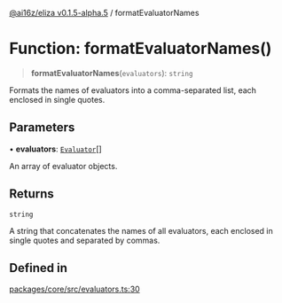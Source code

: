 [@ai16z/eliza v0.1.5-alpha.5](../index.md) / formatEvaluatorNames

# Function: formatEvaluatorNames()

> **formatEvaluatorNames**(`evaluators`): `string`

Formats the names of evaluators into a comma-separated list, each enclosed in single quotes.

## Parameters

• **evaluators**: [`Evaluator`](../interfaces/Evaluator.md)[]

An array of evaluator objects.

## Returns

`string`

A string that concatenates the names of all evaluators, each enclosed in single quotes and separated by commas.

## Defined in

[packages/core/src/evaluators.ts:30](https://github.com/owenAlterolab/eliza/blob/main/packages/core/src/evaluators.ts#L30)
